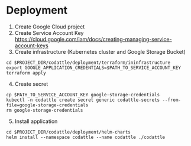 # Deployment

1. Create Google Cloud project
2. Create Service Account Key https://cloud.google.com/iam/docs/creating-managing-service-account-keys
3. Create infrastructure (Kubernetes cluster and Google Storage Bucket)

```
cd $PROJECT_DIR/codattle/deployment/terraform/ininfrastructure
export GOOGLE_APPLICATION_CREDENTIALS=$PATH_TO_SERVICE_ACCOUNT_KEY
terraform apply
```

4. Create secret

```
cp $PATH_TO_SERVICE_ACCOUNT_KEY google-storage-credentials
kubectl -n codattle create secret generic codattle-secrets --from-file=google-storage-credentials
rm google-storage-credentials
```

5. Install application

```
cd $PROJECT_DIR/codattle/deployment/helm-charts
helm install --namespace codattle --name codattle ./codattle
```
